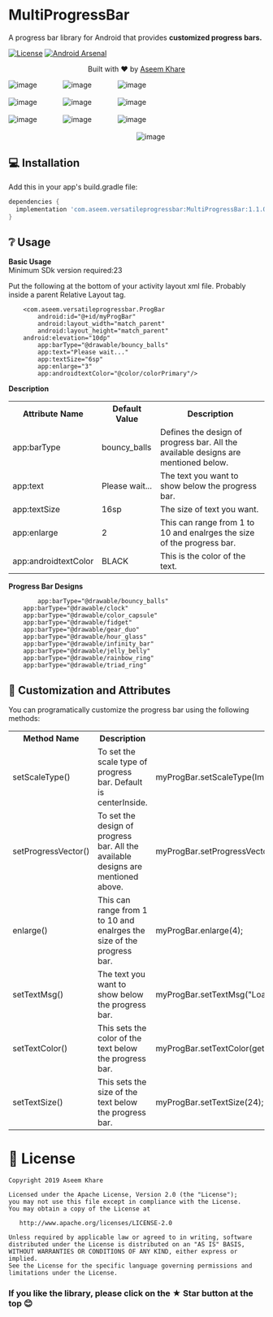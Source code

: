 # MultiProgressBar
<p>A progress bar library for Android that provides <b>customized progress bars.</b></p>
	
[![License](https://img.shields.io/badge/license-Apache%202.0-blue.svg)](https://github.com/knight-rider1609/MultiProgressBar/blob/master/LICENSE)
[![Android Arsenal]( https://img.shields.io/badge/Android%20Arsenal-MultiProgressBar-green.svg?style=flat )]( https://android-arsenal.com/details/1/7785 )

<div>
  <p align="center">Built with ❤︎ by
	  <a href="https://github.com/knight-rider1609">Aseem Khare</a></p>
</div>

![image](https://github.com/knight-rider1609/MultiProgressBar/blob/master/versatileprogressbar/src/main/res/drawable/bouncy_balls.gif)&nbsp;&nbsp;&nbsp;&nbsp;&nbsp;&nbsp;&nbsp;&nbsp;&nbsp;&nbsp;&nbsp;&nbsp;
![image](https://github.com/knight-rider1609/MultiProgressBar/blob/master/versatileprogressbar/src/main/res/drawable/clock.gif)&nbsp;&nbsp;&nbsp;&nbsp;&nbsp;&nbsp;&nbsp;&nbsp;&nbsp;&nbsp;&nbsp;&nbsp;
![image](https://github.com/knight-rider1609/MultiProgressBar/blob/master/versatileprogressbar/src/main/res/drawable/fidget.gif)
</br>
</br>
![image](https://github.com/knight-rider1609/MultiProgressBar/blob/master/versatileprogressbar/src/main/res/drawable/gear_duo.gif)&nbsp;&nbsp;&nbsp;&nbsp;&nbsp;&nbsp;&nbsp;&nbsp;&nbsp;&nbsp;&nbsp;&nbsp;
![image](https://github.com/knight-rider1609/MultiProgressBar/blob/master/versatileprogressbar/src/main/res/drawable/hour_glass.gif)&nbsp;&nbsp;&nbsp;&nbsp;&nbsp;&nbsp;&nbsp;&nbsp;&nbsp;&nbsp;&nbsp;&nbsp;
![image](https://github.com/knight-rider1609/MultiProgressBar/blob/master/versatileprogressbar/src/main/res/drawable/jelly_belly.gif)
</br>
</br>
![image](https://github.com/knight-rider1609/MultiProgressBar/blob/master/versatileprogressbar/src/main/res/drawable/infinity_bar.gif)&nbsp;&nbsp;&nbsp;&nbsp;&nbsp;&nbsp;&nbsp;&nbsp;&nbsp;&nbsp;&nbsp;&nbsp;
![image](https://github.com/knight-rider1609/MultiProgressBar/blob/master/versatileprogressbar/src/main/res/drawable/rainbow_ring.gif)&nbsp;&nbsp;&nbsp;&nbsp;&nbsp;&nbsp;&nbsp;&nbsp;&nbsp;&nbsp;&nbsp;&nbsp;
![image](https://github.com/knight-rider1609/MultiProgressBar/blob/master/versatileprogressbar/src/main/res/drawable/triad_ring.gif)
</br>
</br>
&nbsp;&nbsp;&nbsp;&nbsp;&nbsp;&nbsp;&nbsp;&nbsp;&nbsp;&nbsp;&nbsp;&nbsp;&nbsp;&nbsp;&nbsp;&nbsp;&nbsp;&nbsp;&nbsp;&nbsp;&nbsp;&nbsp;&nbsp;&nbsp;&nbsp;&nbsp;&nbsp;&nbsp;&nbsp;&nbsp;&nbsp;&nbsp;&nbsp;&nbsp;&nbsp;&nbsp;&nbsp;&nbsp;&nbsp;&nbsp;&nbsp;&nbsp;&nbsp;&nbsp;&nbsp;&nbsp;&nbsp;&nbsp;&nbsp;&nbsp;&nbsp;&nbsp;&nbsp;&nbsp;&nbsp;&nbsp;&nbsp;&nbsp;&nbsp;&nbsp;&nbsp;&nbsp;&nbsp;&nbsp;![image](https://github.com/knight-rider1609/MultiProgressBar/blob/master/versatileprogressbar/src/main/res/drawable/color_capsule.gif)
## 💻 Installation
Add this in your app's build.gradle file:
```groovy
dependencies {
  implementation 'com.aseem.versatileprogressbar:MultiProgressBar:1.1.0'
}
```
## ❔ Usage
**Basic Usage**
</br>
Minimum SDk version required:23

Put the following at the bottom of your activity layout xml file. Probably inside a parent Relative Layout tag.

``` 
 	<com.aseem.versatileprogressbar.ProgBar
        android:id="@+id/myProgBar"
        android:layout_width="match_parent"
        android:layout_height="match_parent"
	android:elevation="10dp"
        app:barType="@drawable/bouncy_balls"
        app:text="Please wait..."          
        app:textSize="6sp"		   
        app:enlarge="3"			     
        app:androidtextColor="@color/colorPrimary"/> 

```
**Description**

<table>
    <th>Attribute Name</th>
    <th>Default Value</th>
    <th>Description</th>
	<tr>
		<td>app:barType </td>
		<td>bouncy_balls</td>
		<td>Defines the design of progress bar. All the available designs are mentioned below.</td>
	</tr>
		<tr>
		<td>app:text </td>
		<td>Please wait...</td>
		<td>The text you want to show below the progress bar.</td>
	</tr>
		<tr>
		<td> app:textSize </td>
		<td>16sp</td>
		<td>The size of text you want.</td>
	</tr>
		<tr>
		<td>app:enlarge </td>
		<td>2</td>
		<td>This can range from 1 to 10 and enalrges the size of the progress bar.</td>
	</tr>
		<tr>
		<td>app:androidtextColor </td>
		<td>BLACK</td>
		<td>This is the color of the text.</td>
	</tr>
	</table>
	
**Progress Bar Designs**


``` 
        app:barType="@drawable/bouncy_balls"
	app:barType="@drawable/clock"
	app:barType="@drawable/color_capsule"
	app:barType="@drawable/fidget"
	app:barType="@drawable/gear_duo"
	app:barType="@drawable/hour_glass"
	app:barType="@drawable/infinity_bar"
	app:barType="@drawable/jelly_belly"
	app:barType="@drawable/rainbow_ring"
	app:barType="@drawable/triad_ring"
```

## 🎨 Customization and Attributes

You can programatically customize the progress bar using the following methods:
<table>
    <th>Method Name</th>
    <th>Description</th>
    <th>Usage</th>
		<tr>
			<td>setScaleType()</td>
			<td>To set the scale type of progress bar. Default is centerInside.</td>
			<td>myProgBar.setScaleType(ImageView.ScaleType.CENTER_INSIDE);</td>
		</tr>
		<tr>
			<td>setProgressVector()</td>
			<td>To set the design of progress bar. All the available designs are mentioned above.</td>
			<td>myProgBar.setProgressVector(getDrawable(R.drawable.bouncy_balls));</td>
		</tr>
		<tr>
			<td>enlarge()</td>
			<td>This can range from 1 to 10 and enalrges the size of the progress bar.</td>
			<td>myProgBar.enlarge(4);</td>
		</tr>
		<tr>
			<td>setTextMsg()</td>
			<td>The text you want to show below the progress bar.</td>
			<td>myProgBar.setTextMsg("Loading");</td>
		</tr>
		<tr>
			<td>setTextColor()</td>
			<td>This sets the color of the text below the progress bar.</td>
			<td>myProgBar.setTextColor(getColor(R.color.colorPrimary));</td>
		</tr>
		<tr>
			<td>setTextSize()</td>
			<td>This sets the size of the text below the progress bar.</td>
			<td>myProgBar.setTextSize(24);</td>
		</tr>
	</table>
	
# 📃 License

    Copyright 2019 Aseem Khare

    Licensed under the Apache License, Version 2.0 (the "License");
    you may not use this file except in compliance with the License.
    You may obtain a copy of the License at

       http://www.apache.org/licenses/LICENSE-2.0

    Unless required by applicable law or agreed to in writing, software
    distributed under the License is distributed on an "AS IS" BASIS,
    WITHOUT WARRANTIES OR CONDITIONS OF ANY KIND, either express or implied.
    See the License for the specific language governing permissions and
    limitations under the License.

### If you like the library, please click on the ★ Star button at the top 😊
